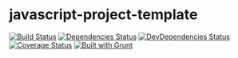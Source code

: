 javascript-project-template
========
[![Build Status](https://travis-ci.org/Flexberry/javascript-project-template.svg?branch=master)](https://travis-ci.org/Flexberry/javascript-project-template)
[![Dependencies Status](https://david-dm.org/Flexberry/javascript-project-template.png)](https://david-dm.org/Flexberry/javascript-project-template/#info=dependencies)
[![DevDependencies Status](https://david-dm.org/Flexberry/javascript-project-template/dev-status.png)](https://david-dm.org/Flexberry/javascript-project-template/#info=devDependencies)
[![Coverage Status](https://coveralls.io/repos/Flexberry/javascript-project-template/badge.png?branch=master)](https://coveralls.io/r/Flexberry/javascript-project-template?branch=master)
[![Built with Grunt](https://cdn.gruntjs.com/builtwith.png)](http://gruntjs.com/)

